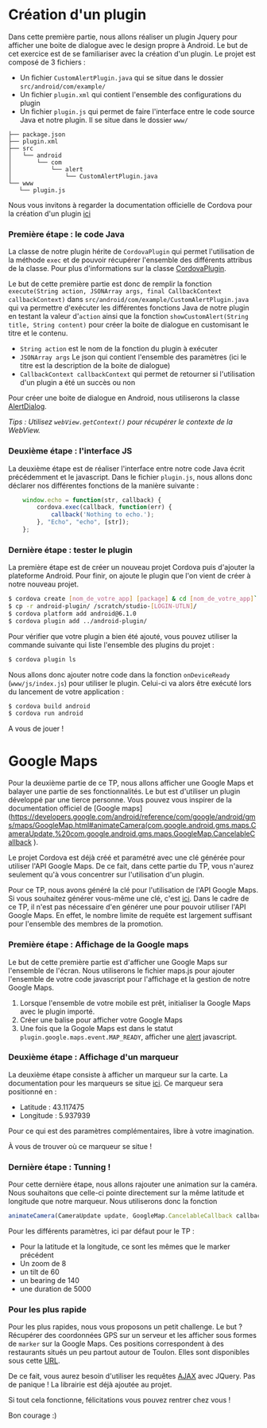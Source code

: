 # Création d'un plugin

Dans cette première partie, nous allons réaliser un plugin Jquery pour afficher une boite de dialogue avec le design propre à Android. Le but de cet exercice est de se familiariser avec la création d'un plugin.
Le projet est composé de 3 fichiers :
 - Un fichier `CustomAlertPlugin.java` qui se situe dans le dossier `src/android/com/example/`
 - Un fichier `plugin.xml` qui contient l'ensemble des configurations du plugin
 - Un fichier `plugin.js` qui permet de faire l'interface entre le code source Java et notre plugin. Il se situe dans le dossier `www/`
 
```terminal 
├── package.json
├── plugin.xml
├── src
│   └── android
│       └── com
│           └── alert
│               └── CustomAlertPlugin.java
└── www
   └── plugin.js
```
 
Nous vous invitons à regarder la documentation officielle de Cordova pour la création d'un plugin [ici](https://cordova.apache.org/docs/fr/latest/guide/hybrid/plugins/)

### Première étape : le code Java

La classe de notre plugin hérite de `CordovaPlugin` qui permet l'utilisation de la méthode `exec` et de pouvoir récupérer l'ensemble des différents attribus de la classe.
Pour plus d'informations sur la classe [CordovaPlugin](https://github.com/apache/cordova-android/blob/master/framework/src/org/apache/cordova/CordovaPlugin.java).

Le but de cette première partie est donc de remplir la fonction `execute(String action, JSONArray args, final CallbackContext callbackContext)` dans `src/android/com/example/CustomAlertPlugin.java` qui va permettre d'exécuter les différentes fonctions Java de notre plugin en testant la valeur d'```action``` ainsi que la fonction `showCustomAlert(String title, String content)` pour créer la boite de dialogue en customisant le titre et le contenu.
 - `String action` est le nom de la fonction du plugin à exécuter 
 - `JSONArray args` Le json qui contient l'ensemble des paramètres (ici le titre est la description de la boite de dialogue)
 - `CallbackContext callbackContext` qui permet de retourner si l'utilisation d'un plugin a été un succès ou non

Pour créer une boite de dialogue en Android, nous utiliserons la classe  [AlertDialog](https://developer.android.com/guide/topics/ui/dialogs.html).

*Tips : Utilisez `webView.getContext()` pour récupérer le contexte de la WebView.*


### Deuxième étape : l'interface JS

La deuxième étape est de réaliser l'interface entre notre code Java écrit précédemment et le javascript. Dans le fichier `plugin.js`, nous allons donc déclarer nos différentes fonctions de la manière suivante :
```javascript
    window.echo = function(str, callback) {
        cordova.exec(callback, function(err) {
            callback('Nothing to echo.');
        }, "Echo", "echo", [str]);
    };
```

### Dernière étape : tester le plugin

La première étape est de créer un nouveau projet Cordova puis d'ajouter la plateforme Android. Pour finir, on ajoute le plugin que l'on vient de créer à notre nouveau projet.
```sh
$ cordova create [nom_de_votre_app] [package] & cd [nom_de_votre_app]`
$ cp -r android-plugin/ /scratch/studio-[LOGIN-UTLN]/
$ cordova platform add android@6.1.0
$ cordova plugin add ../android-plugin/
```

Pour vérifier que votre plugin a bien été ajouté, vous pouvez utiliser la commande suivante qui liste l'ensemble des plugins du projet :
```sh
$ cordova plugin ls
```

Nous allons donc ajouter notre code dans la fonction `onDeviceReady` (`www/js/index.js`) pour utiliser le plugin. Celui-ci va alors être exécuté lors du lancement de votre application :

```sh
$ cordova build android
$ cordova run android
```

A vous de jouer !

# Google Maps

Pour la deuxième partie de ce TP, nous allons afficher une Google Maps et balayer une partie de ses fonctionnalités. Le but est d'utiliser un plugin développé par une tierce personne. Vous pouvez vous inspirer de la documentation officiel de [Google maps](https://developers.google.com/android/reference/com/google/android/gms/maps/GoogleMap.html#animateCamera(com.google.android.gms.maps.CameraUpdate,%20com.google.android.gms.maps.GoogleMap.CancelableCallback ).

Le projet Cordova est déjà créé et paramétré avec une clé générée pour utiliser l'API Google Maps. De ce fait, dans cette partie du TP, vous n'aurez seulement qu'à vous concentrer sur l'utilisation d'un plugin.

Pour ce TP, nous avons généré la clé pour l'utilisation de l'API Google Maps. Si vous souhaitez générer vous-même une clé, c'est [ici](https://console.developers.google.com/flows/enableapi?apiid=maps_backend,geocoding_backend,directions_backend,distance_matrix_backend,elevation_backend,places_backend&reusekey=true&hl=Fr). Dans le cadre de ce TP, il n'est pas nécessaire d'en générer une pour pouvoir utiliser l'API Google Maps. En effet, le nombre limite de requête est largement suffisant pour l'ensemble des membres de la promotion.

### Première étape : Affichage de la Google maps

Le but de cette première partie est d'afficher une Google Maps sur l'ensemble de l'écran. Nous utiliserons le fichier maps.js pour ajouter l'ensemble de votre code javascript pour l'affichage et la gestion de notre Google Maps.

1. Lorsque l'ensemble de votre mobile est prêt, initialiser la Google Maps avec le plugin importé.
2. Créer une balise pour afficher votre Google Maps
3. Une fois que la Gogole Maps est dans le statut `plugin.google.maps.event.MAP_READY`, afficher une [alert](https://www.w3schools.com/jsref/met_win_alert.asp) javascript.

### Deuxième étape : Affichage d'un marqueur

La deuxième étape consiste à afficher un marqueur sur la carte. La documentation pour les marqueurs se situe [ici](https://developers.google.com/maps/documentation/javascript/markers?hl=fr). Ce marqueur sera positionné en :
 - Latitude : 43.117475
 - Longitude : 5.937939

Pour ce qui est des paramètres complémentaires, libre à votre imagination.

À vous de trouver où ce marqueur se situe !

### Dernière étape : Tunning !

Pour cette dernière étape, nous allons rajouter une animation sur la caméra. Nous souhaitons que celle-ci pointe directement sur la même latitude et longitude que notre marqueur. Nous utiliserons donc la fonction
```js
animateCamera(CameraUpdate update, GoogleMap.CancelableCallback callback) 
```

Pour les différents paramètres, ici par défaut pour le TP :
 - Pour la latitude et la longitude, ce sont les mêmes que le marker précédent
 - Un zoom de 8
 - un tilt de 60
 - un bearing de 140
 - une duration de 5000

### Pour les plus rapide 

Pour les plus rapides, nous vous proposons un petit challenge. Le but ? Récupérer des coordonnées GPS sur un serveur et les afficher sous formes de `marker` sur la Google Maps.
Ces positions correspondent à des restaurants situés un peu partout autour de Toulon. Elles sont disponibles sous cette [URL](https://demo9254333.mockable.io/restaurants).

De ce fait, vous aurez besoin d'utiliser les requêtes [AJAX](http://api.jquery.com/jquery.ajax/) avec JQuery. Pas de panique ! La librairie est déjà ajoutée au projet.

Si tout cela fonctionne, félicitations vous pouvez rentrer chez vous !

Bon courage :)


